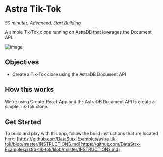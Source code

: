 <!--- STARTEXCLUDE --->
# Astra Tik-Tok
*50 minutes, Advanced, [Start Building](https://github.com/DataStax-Examples/astra-tik-tok/blob/master/INSTRUCTIONS.md)*

A simple Tik-Tok clone running on AstraDB that leverages the Document API.
<!--- ENDEXCLUDE --->

![image](https://raw.githubusercontent.com/DataStax-Examples/astra-tik-tok/master/screenshot.png)


## Objectives
* Create a Tik-Tok clone using the AstraDB Document API
  
## How this works
We're using Create-React-App and the AstraDB Document API to create a simple Tik-Tok clone.

## Get Started
To build and play with this app, follow the build instructions that are located here: [https://github.com/DataStax-Examples/astra-tik-tok/blob/master/INSTRUCTIONS.md](https://github.com/DataStax-Examples/astra-tik-tok/blob/master/INSTRUCTIONS.md)